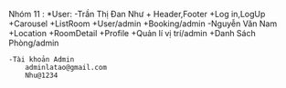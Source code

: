 Nhóm 11 :
*User:
    -Trần Thị Đan Như 
            + Header,Footer
            +Log in,LogUp
            +Carousel
            +ListRoom
            +User/admin
            +Booking/admin
    -Nguyễn Văn Nam
            +Location
            +RoomDetail
            +Profile
            +Quản lí vị trí/admin
            +Danh Sách Phòng/admin

    -Tài khoản Admin
        adminlatao@gmail.com
        Nhu@1234
                



